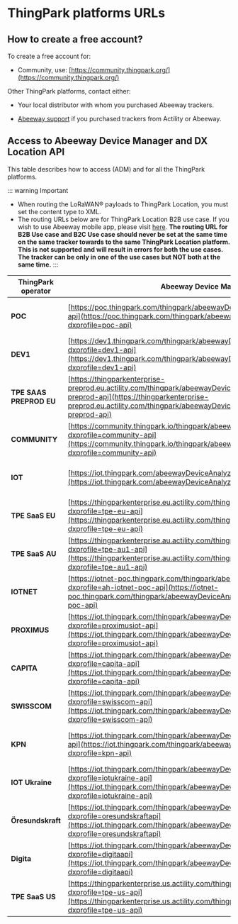 # ThingPark platforms URLs

## How to create a free account?

To create a free account for:

*  Community, use: [https://community.thingpark.org/](https://community.thingpark.org/)<br/>


Other ThingPark platforms, contact either:

* Your local distributor with whom you purchased Abeeway trackers.<br/>

* [Abeeway support](https://thingpark.page.link/AbeewaySupport) if you purchased trackers from Actility or Abeeway.


## Access to Abeeway Device Manager and DX Location API

This table describes how to access  (ADM) and  for all the ThingPark platforms.

::: warning Important

- When routing the LoRaWAN® payloads to ThingPark Location, you must set the content type to XML.
- The routing URLs below are for ThingPark Location B2B use case. If you wish to use Abeeway mobile app, please visit [here](../../C-Procedure-Topics/GetStartedMobileApp_T/README.md). **The routing URL for B2B Use case and B2C Use case should never be set at the same time on the same tracker towards to the same ThingPark Location platform. This is not supported and will result in errors for both the use cases. The tracker can be only in one of the use cases but NOT both at the same time.**
:::

| ThingPark operator      | Abeeway Device Manager (ADM) | AS routing URL | AS Key (Tunnel Interface Authentication Key) | DX API Platform | DX API Prefix |
| ----------------------- | ---------------------------- | -------------- | ------ | --------------- | ------------- |
| **POC**                 | [https://poc.thingpark.com/thingpark/abeewayDeviceAnalyzer/index.php?dxprofile=poc-api](https://poc.thingpark.com/thingpark/abeewayDeviceaAnalyzer/index.php?dxprofile=poc-api) | [https://abeeway-dev1.thingpark.com:50537](https://abeeway-dev1.thingpark.com:50537) |  No | [https://dx-api-dev1.thingpark.com/getstarted/#/](https://dx-api-dev1.thingpark.com/getstarted/#/) | poc-api |
| **DEV1**                | [https://dev1.thingpark.com/thingpark/abeewayDeviceAnalyzer/index.php?dxprofile=dev1-api](https://dev1.thingpark.com/thingpark/abeewayDeviceAnalyzer/index.php?dxprofile=dev1-api) | [https://abeeway-eu-eco.thingpark.com:50536](https://abeeway-eu-eco.thingpark.com:50536) |  No | [https://dx-api.thingpark.io/getstarted/#/](https://dx-api.thingpark.io/getstarted/#/) |dev1-api |
| **TPE SAAS PREPROD EU** | [https://thingparkenterprise-preprod.eu.actility.com/thingpark/abeewayDeviceAnalyzer/index.php?dxprofile=tpe-eu-preprod-api](https://thingparkenterprise-preprod.eu.actility.com/thingpark/abeewayDeviceAnalyzer/index.php?dxprofile=tpe-eu-preprod-api) | [https://abeeway-dev1.thingpark.com:50539](https://abeeway-dev1.thingpark.com:50539) |  Ask your local distributor or contact [Abeeway Support](https://thingpark.page.link/AbeewaySupport) | [https://dx-api.thingpark.io/getstarted/#/](https://dx-api.thingpark.io/getstarted/#/)|tpe-eu-preprod-api|
| **COMMUNITY**           | [https://community.thingpark.io/thingpark/abeewayDeviceAnalyzer/index.php?dxprofile=community-api](https://community.thingpark.io/thingpark/abeewayDeviceAnalyzer/index.php?dxprofile=community-api) | [https://abeeway-eu-eco.thingpark.com:50540](https://abeeway-eu-eco.thingpark.com:50540) | e8959e26fd9bce52700605a9cfe74d53 | [https://dx-api.thingpark.io/getstarted/#/](https://dx-api.thingpark.io/getstarted/#/)|community-api|
| **IOT**                 | [https://iot.thingpark.com/abeewayDeviceAnalyzer/?dxprofile=iot-api](https://iot.thingpark.com/abeewayDeviceAnalyzer/?dxprofile=iot-api) | [http://abeeway-eu.thingpark.com:50536](http://abeeway-eu.thingpark.com:50536/) |  No | [https://dx-api.thingpark.com/getstarted/#/](https://dx-api.thingpark.com/getstarted/#/) | iot-api|
| **TPE SaaS EU**         | [https://thingparkenterprise.eu.actility.com/thingpark/abeewayDeviceAnalyzer/index.php?dxprofile=tpe-eu-api](https://thingparkenterprise.eu.actility.com/thingpark/abeewayDeviceAnalyzer/index.php?dxprofile=tpe-eu-api) | [https://abeeway-eu.thingpark.com:50540](https://abeeway-eu.thingpark.com:50540/) |  Ask your local distributor or contact [Abeeway Support](https://thingpark.page.link/AbeewaySupport) |[https://dx-api.thingpark.com/getstarted/#/](https://dx-api.thingpark.com/getstarted/#/) |tpe-eu-api|
| **TPE SaaS AU**         | [https://thingparkenterprise.au.actility.com/thingpark/abeewayDeviceAnalyzer/index.php?dxprofile=tpe-au1-api](https://thingparkenterprise.au.actility.com/thingpark/abeewayDeviceAnalyzer/index.php?dxprofile=tpe-au1-api) | [https://abeeway-au.thingpark.com:50537](https://abeeway-au.thingpark.com:50537/) |  Ask your local distributor or contact [Abeeway Support](https://thingpark.page.link/AbeewaySupport) |https://dx-api-au1.thingpark.com/getstarted/#/|tpe-au1-api|
| **IOTNET**              | [https://iotnet-poc.thingpark.com/thingpark/abeewayDeviceAnalyzer/index.php?dxprofile=ah-iotnet-poc-api](https://iotnet-poc.thingpark.com/thingpark/abeewayDeviceAnalyzer/index.php?dxprofile=ah-iotnet-poc-api) | [https://abeeway-dev1.thingpark.com:50538](https://abeeway-dev1.thingpark.com:50538/) |  No |[https://dx-api.thingpark.io/getstarted/#/](https://dx-api.thingpark.io/getstarted/#/) | ah-iotnet-poc-api|
| **PROXIMUS**            | [https://iot.thingpark.com/thingpark/abeewayDeviceAnalyzer/index.php?dxprofile=proximusiot-api](https://iot.thingpark.com/thingpark/abeewayDeviceAnalyzer/index.php?dxprofile=proximusiot-api) | [https://abeeway-eu.thingpark.com:50542](https://abeeway-eu.thingpark.com:50542/) |  No | [https://dx-api.thingpark.com/getstarted/#/](https://dx-api.thingpark.com/getstarted/#/) | proximusiot-api |
| **CAPITA**              | [https://iot.thingpark.com/thingpark/abeewayDeviceAnalyzer/index.php?dxprofile=capita-api](https://iot.thingpark.com/thingpark/abeewayDeviceAnalyzer/index.php?dxprofile=capita-api) | [http://abeeway-eu.thingpark.com:50544](http://abeeway-eu.thingpark.com:50544/) |  No |[https://dx-api.thingpark.com/getstarted/#/](https://dx-api.thingpark.com/getstarted/#/)| capita-api |
| **SWISSCOM**            | [https://iot.thingpark.com/thingpark/abeewayDeviceAnalyzer/index.php?dxprofile=swisscom-api](https://iot.thingpark.com/thingpark/abeewayDeviceAnalyzer/index.php?dxprofile=swisscom-api) | [https://abeeway-eu.thingpark.com:50543](https://abeeway-eu.thingpark.com:50543/) |  No | [https://dx-api.thingpark.com/getstarted/#/](https://dx-api.thingpark.com/getstarted/#/) | swisscom-api |
| **KPN**                 | [https://iot.thingpark.com/thingpark/abeewayDeviceAnalyzer/index.php?dxprofile=kpn-api](https://iot.thingpark.com/thingpark/abeewayDeviceAnalyzer/index.php?dxprofile=kpn-api) | [https://abeeway-eu.thingpark.com:55532](https://abeeway-eu.thingpark.com:55532/) |  Ask your local distributor or [Abeeway Support](https://thingpark.page.link/AbeewaySupport) | [https://dx-api.thingpark.com/getstarted/#/](https://dx-api.thingpark.com/getstarted/#/) | kpn-api |
| **IOT Ukraine**         | [https://iot.thingpark.com/thingpark/abeewayDeviceAnalyzer/index.php?dxprofile=iotukraine-api](https://iot.thingpark.com/thingpark/abeewayDeviceAnalyzer/index.php?dxprofile=iotukraine-api) | [http://abeeway-eu.thingpark.com:50536](http://abeeway-eu.thingpark.com:50536/) |  No |[https://dx-api.thingpark.com/getstarted/#/](https://dx-api.thingpark.com/getstarted/#/) | iotukraine-api |
| **Öresundskraft**       | [https://iot.thingpark.com/thingpark/abeewayDeviceAnalyzer/index.php?dxprofile=oresundskraftapi](https://iot.thingpark.com/thingpark/abeewayDeviceAnalyzer/index.php?dxprofile=oresundskraftapi) | [http://abeeway-eu.thingpark.com:50545](http://abeeway-eu.thingpark.com:50545/) |  No |[https://dx-api.thingpark.com/getstarted/#/](https://dx-api.thingpark.com/getstarted/#/)|oresundskraft-api|
| **Digita**              | [https://iot.thingpark.com/thingpark/abeewayDeviceAnalyzer/index.php?dxprofile=digitaapi](https://iot.thingpark.com/thingpark/abeewayDeviceAnalyzer/index.php?dxprofile=digitaapi) | [http://abeeway-eu.thingpark.com:50546](http://abeeway-eu.thingpark.com:50546/) |  No | [https://dx-api.thingpark.com/getstarted/#/](https://dx-api.thingpark.com/getstarted/#/) | digita-api|
| **TPE SaaS US**         | [https://thingparkenterprise.us.actility.com/thingpark/abeewayDeviceAnalyzer/index.php?dxprofile=tpe-us-api](https://thingparkenterprise.us.actility.com/thingpark/abeewayDeviceAnalyzer/index.php?dxprofile=tpe-us-api) | [https://abeeway-us.thingpark.com:50540](https://abeeway-us.thingpark.com:50540) |  89f099f1ac454f121a4aeab50a41ef54 | [https://dx-api-us.thingpark.com/getstarted/#/](https://dx-api-us.thingpark.com/getstarted/#/) | tpe-us-api|
